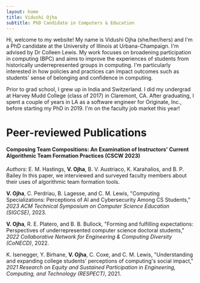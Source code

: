 ```yaml
---
layout: home
title: Vidushi Ojha
subtitle: PhD Candidate in Computers & Education
---
```


Hi, welcome to my website! My name is Vidushi Ojha (she/her/hers) and I'm a PhD candidate at the University of Illinois at Urbana-Champaign. I'm advised by Dr Colleen Lewis. My work focuses on broadening participation in computing (BPC) and aims to improve the experiences of students from historically underrepresented groups in computing. I'm particularly interested in how policies and practices can impact outcomes such as students' sense of belonging and confidence in computing.

Prior to grad school, I grew up in India and Switzerland. I did my undergrad at Harvey Mudd College (class of 2017) in Claremont, CA. After graduating, I spent a couple of years in LA as a software engineer for Originate, Inc., before starting my PhD in 2019. I'm on the faculty job market this year!

# Peer-reviewed Publications

#### Composing Team Compositions: An Examination of Instructors' Current Algorithmic Team Formation Practices (CSCW 2023)

_Authors:_ E. M. Hastings, **V. Ojha**, B. V. Austriaco, K. Karahalios, and B. P. Bailey
In this paper, we interviewed and surveyed faculty members about their uses of algorithmic team formation tools.
 
**V. Ojha**, C. Perdriau, B. Lagesse, and C. M. Lewis, "Computing Specializations: Perceptions of AI and Cybersecurity Among CS Students," _2023 ACM Technical Symposium on Computer Science Education (SIGCSE)_, 2023.
		
**V. Ojha**, R. E. Platero, and B. B. Bullock, "Forming and fulfilling expectations: Perspectives of underrepresented computer science doctoral students," _2022 Collaborative Network for Engineering & Computing Diversity (CoNECD)_, 2022.

K. Isenegger, Y. Birhane, **V. Ojha**, C. Coxe, and C. M. Lewis, "Understanding and expanding college students' perceptions of computing's social impact," _2021 Research on Equity and Sustained Participation in Engineering, Computing, and Technology (RESPECT)_, 2021.
